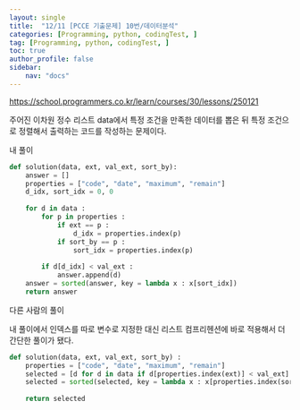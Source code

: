 ```yaml
---
layout: single
title:  "12/11 [PCCE 기출문제] 10번/데이터분석"
categories: [Programming, python, codingTest, ]
tag: [Programming, python, codingTest, ]
toc: true
author_profile: false
sidebar:
    nav: "docs"
---
```


https://school.programmers.co.kr/learn/courses/30/lessons/250121



주어진 이차원 정수 리스트 data에서 특정 조건을 만족한 데이터를 뽑은 뒤 특정 조건으로 정렬해서 출력하는 코드를 작성하는 문제이다.



내 풀이

```python
def solution(data, ext, val_ext, sort_by):
    answer = []
    properties = ["code", "date", "maximum", "remain"]
    d_idx, sort_idx = 0, 0
    
    for d in data :
        for p in properties :
            if ext == p :
                d_idx = properties.index(p)
            if sort_by == p :
                sort_idx = properties.index(p)
                
        if d[d_idx] < val_ext :
            answer.append(d)
    answer = sorted(answer, key = lambda x : x[sort_idx])
    return answer

```



다른 사람의 풀이

내 풀이에서 인덱스를 따로 변수로 지정한 대신 리스트 컴프리헨션에 바로 적용해서 더 간단한 풀이가 됐다.

```python
def solution(data, ext, val_ext, sort_by) :
    properties = ["code", "date", "maximum", "remain"]
    selected = [d for d in data if d[properties.index(ext)] < val_ext]
    selected = sorted(selected, key = lambda x : x[properties.index(sort_by)])
    
    return selected
```


